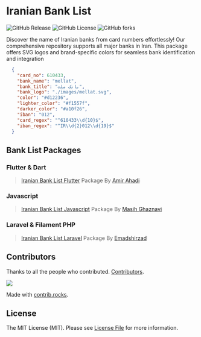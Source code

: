 # Iranian Bank List

![GitHub Release](https://img.shields.io/github/v/release/masihgh/iranian-bank-list) ![GitHub License](https://img.shields.io/github/license/masihgh/iranian-bank-list) ![GitHub forks](https://img.shields.io/github/forks/masihgh/iranian-bank-list)

Discover the name of Iranian banks from card numbers effortlessly! Our comprehensive repository supports all major banks in Iran. This package offers SVG logos and brand-specific colors for seamless bank identification and integration

```json
  {
    "card_no": 610433,
    "bank_name": "mellat",
    "bank_title": "بانک ملت",
    "bank_logo": "./images/mellat.svg",
    "color": "#d12236",
    "lighter_color": "#f1557f",
    "darker_color": "#a10f26",
    "iban": "012",
    "card_regex": "^610433\\d{10}$",
    "iban_regex": "^IR\\d{2}012\\d{19}$"
  }
```

## Bank List Packages
### Flutter & Dart
> [Iranian Bank List Flutter](https://github.com/amirahadi/iranian_bank_list_flutter) Package By [Amir Ahadi](https://github.com/amirahadi)
### Javascript
> [Iranian Bank List Javascript](https://github.com/masihgh/iranian-bank-list-js) Package By [Masih Ghaznavi](https://github.com/masihgh)
### Laravel & Filament PHP
> [Iranian Bank List Laravel](https://github.com/Emadshirzad/iranian-bank-list-laravel) Package By [Emadshirzad](https://github.com/emadshirzad)


## Contributors

Thanks to all the people who contributed. [Contributors](https://github.com/masihgh/iranian-bank-list/graphs/contributors).

<a href="https://github.com/masihgh/iranian-bank-list/graphs/contributors">
  <img src="https://contrib.rocks/image?repo=masihgh/iranian-bank-list" />
</a>
<br/>

Made with [contrib.rocks](https://contrib.rocks).

## License

The MIT License (MIT). Please see [License File](https://github.com/masihgh/iranian-bank-list/blob/1.x/LICENSE) for more information.
